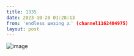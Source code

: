 ```yaml
---
title: 1335
date: 2023-10-28 01:28:13
from: 'endless шизing ⍼' (channel1162404975)
layout: post
---
```


![image](photos/photo_188@28-10-2023_01-28-13.jpg)


